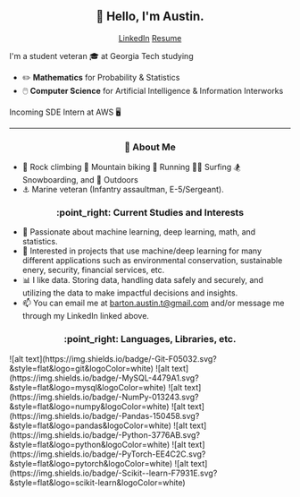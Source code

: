 <h2 align="center">👋 Hello, I'm Austin.</h2>
<p align="center">
  <a href="https://www.linkedin.com/in/austin-b-a525651a7">LinkedIn</a>
  <a href="https://github.com/abarton51/Barton_Austin_T_Resume/blob/main/Barton_Austin_T_Resume_0412.pdf">Resume</a>
</p>

I'm a student veteran 🎓 at Georgia Tech studying
- :pencil2: **Mathematics** for Probability & Statistics
- 🖱️ **Computer Science** for Artificial Intelligence & Information Interworks

Incoming SDE Intern at AWS 🖥️

-------
<h3 align="center">🍎 About Me</h3>

- 🐐 Rock climbing :mountain_bicyclist: Mountain biking :runner: Running 🏄‍♂️ Surfing :snowboarder: Snowboarding, and :sunrise_over_mountains: Outdoors
- ⚓ Marine veteran (Infantry assaultman, E-5/Sergeant).

<h3 align="center">:point_right: Current Studies and Interests</h3>

- 🌱 Passionate about machine learning, deep learning, math, and statistics.
- 🌳 Interested in projects that use machine/deep learning for many different applications such as environmental conservation, sustainable enery, security, financial services, etc.
- 📊 I like data. Storing data, handling data safely and securely, and utilizing the data to make impactful decisions and insights.
- 📫 You can email me at barton.austin.t@gmail.com and/or message me through my LinkedIn linked above.

<h3 align="center">:point_right: Languages, Libraries, etc.</h3>
![alt text](https://img.shields.io/badge/-Git-F05032.svg?&style=flat&logo=git&logoColor=white)
![alt text](https://img.shields.io/badge/-MySQL-4479A1.svg?&style=flat&logo=mysql&logoColor=white)
![alt text](https://img.shields.io/badge/-NumPy-013243.svg?&style=flat&logo=numpy&logoColor=white)
![alt text](https://img.shields.io/badge/-Pandas-150458.svg?&style=flat&logo=pandas&logoColor=white)
![alt text](https://img.shields.io/badge/-Python-3776AB.svg?&style=flat&logo=python&logoColor=white)
![alt text](https://img.shields.io/badge/-PyTorch-EE4C2C.svg?&style=flat&logo=pytorch&logoColor=white)
![alt text](https://img.shields.io/badge/-Scikit--learn-F7931E.svg?&style=flat&logo=scikit-learn&logoColor=white)

<!---
AustinTeddyCodes/AustinTeddyCodes is a ✨ special ✨ repository because its `README.md` (this file) appears on your GitHub profile.
You can click the Preview link to take a look at your changes.
--->
